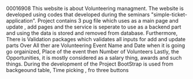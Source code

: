 00016908 This website is about Volunteering managment. The website is developed using codes that developed during the seminars
"simple-ticket-application". Project contains 3 pug file which uses as a main page and update , add pages and
the service is seperate to use as a backend part and using the data is stored and removed from database. 
Furthermore, There is Validation packages which validates all inputs for add and update parts
Over All  ther are Volunteering Event Name and Date when it is going go orgainized, Place of the event then Number of Volunteers 
Lastly, the Opportunities, it is mostly considered as a salary thing, awards and such things.
During the development of the Project BootStrap is used from backgeound table, Time picking , fro three buttons 









































